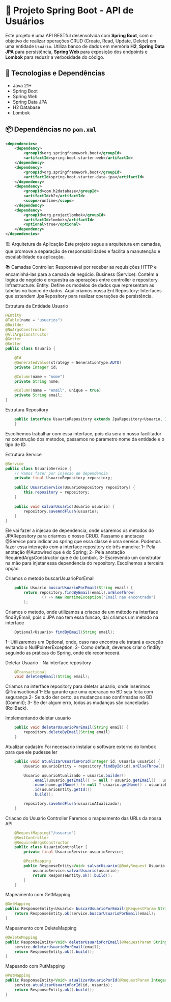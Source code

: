 # 🧩 Projeto Spring Boot - API de Usuários

Este projeto é uma API RESTful desenvolvida com **Spring Boot**, com o objetivo de realizar operações CRUD (Create, Read, Update, Delete) em uma entidade `Usuário`. Utiliza banco de dados em memória **H2**, **Spring Data JPA** para persistência, **Spring Web** para exposição dos endpoints e **Lombok** para reduzir a verbosidade do código.

## 🚀 Tecnologias e Dependências

- Java 21+
- Spring Boot
- Spring Web
- Spring Data JPA
- H2 Database
- Lombok

## 📦 Dependências no `pom.xml`

```xml
<dependencies>
    <dependency>
        <groupId>org.springframework.boot</groupId>
        <artifactId>spring-boot-starter-web</artifactId>
    </dependency>
    <dependency>
        <groupId>org.springframework.boot</groupId>
        <artifactId>spring-boot-starter-data-jpa</artifactId>
    </dependency>
    <dependency>
        <groupId>com.h2database</groupId>
        <artifactId>h2</artifactId>
        <scope>runtime</scope>
    </dependency>
    <dependency>
        <groupId>org.projectlombok</groupId>
        <artifactId>lombok</artifactId>
        <optional>true</optional>
    </dependency>
</dependencies>
```

🏗️ Arquitetura da Aplicação
Este projeto segue a arquitetura em camadas, que promove a separação de responsabilidades e facilita a manutenção e escalabilidade da aplicação.

📚 Camadas
Controller: Responsável por receber as requisições HTTP e encaminhá-las para a camada de negócio.
Business (Service): Contém a lógica de negócio e orquestra as operações entre controller e repository.
Infrastructure:
    Entity: Define os modelos de dados que representam as tabelas no banco de dados. Aqui criamos nossa Ent
    Repository: Interfaces que estendem JpaRepository para realizar operações de persistência.

Estrutura da Entidade Usuario
```java
@Entity
@Table(name = "usuarios")
@Builder
@NoArgsConstructor
@AllArgsConstructor
@Getter
@Setter
public class Usuario {

    @Id
    @GeneratedValue(strategy = GenerationType.AUTO)
    private Integer id;

    @Column(name = "nome")
    private String nome;

    @Column(name = "email", unique = true)
    private String email;
}
``` 

Estrutura Repository
```java
    public interface UsuarioRepository extends JpaRepository<Usuario, Integer>{
    }
```
Escolhemos trabalhar com essa interface, pois ela sera o nosso facilitador na construção dos metodos, passamos no parametro nome da entidade e o tipo de ID.

Estrutura Service
```java
@Service
public class UsuarioService {
	// Vamos fazer por injecao de dependencia
	private final UsuarioRepository repository;
	
	public UsuarioService(UsuarioRepository repository) {
		this.repository = repository;
	}
	
	public void salvarUsuario(Usuario usuario) {
		repository.saveAndFlush(usuario);
	}
}
```
Ele vai fazer a injecao de dependencia, onde usaremos os metodos do JPARepository para criarmos o nosso CRUD. Passamo a anotacao @Service para indicar ao spring que essa classe é uma service.
Podemos fazer essa interação com a interface repository de três maneira:
1- Pela anotação @Autowired que é do Spring;
2- Pela anotação RequiredArgsConstructor que é do Lombok.
3- Escrevendo um construtor na mão para injetar essa dependencia do repository.
Escolhemos a terceira opção.


Criamos o metodo buscarUsuarioPorEmail
```java
	public Usuario buscarUsuarioPorEmail(String email) {
		return repository.findByEmail(email).orElseThrow(
				() -> new RuntimeException("Email nao encontrado")
		);
```
Criamos o metodo, onde utilizamos a criacao de um método na interface findByEmail, pois o JPA nao tem essa funcao, dai criamos um método na interface
```java
	Optional<Usuario> findByEmail(String email);
```
1- Utilizaremos um Optional, onde, caso nao encontra ele tratará a exceção evitando o NullPointerException;
2- Como default, devemos criar o findBy seguindo as práticas do Spring, onde ele reconhecerá.

Deletar Usuario - Na interface repository
```java
	@Transactional
	void deleteByEmail(String email);
```
Criamos na interface repository para deletar usuario, onde inserimos @Transactional
1- Ela garante que uma operacao no BD seja feita com segurança
2- Se tudo der certo, as mudanças sao confirmadas no BD (Commit);
3- Se der algum erro, todas as mudanças são canceladas (RollBack).

Implementando deletar usuario
```java
	public void deletarUsuarioPorEmail(String email) {
		repository.deleteByEmail(String email)
	}
```

Atualizar cadastro
Foi necessario instalar o software externo do lombok para que ele pudesse ler
```java
	public void atualizarUsuarioPorId(Integer id, Usuario usuario) {
		Usuario usuarioEntity = repository.findById(id).orElseThrow(() -> new RuntimeException("Id nao encontrado"));

		Usuario usuarioAtualizado = usuario.builder()
			.email(usuario.getEmail() != null ? usuario.getEmail() : usuarioEntity.getEmail())
			.nome(nome.getNome() != null ? usuario.getNome() : usuarioEntity.getNome())
			.id(usuarioEntity.getId())
			.build();

		repository.saveAndFlush(usuarioAtualizado);
	}
```

Criacao do Usuario Controller
Faremos o mapeamento das URLs da nossa API
```java
	@RequestMapping("/usuario")
	@RestController
	@RequiredArgsConstructor
	public class UsuarioController {
		private final UsuarioService usuarioService;

		@PostMapping
		public ResponseEntity<Void> salvarUsuario(@BodyRequest Usuario usuario) {
			usuarioService.salvarUsuario(usuario);
			return ResponseEntity.ok().build();
		}
	}
```

Mapeamento com GetMapping
```java
@GetMapping
public ResponseEntity<Usuario> buscarUsuarioPorEmail(@RequestParam String email) {
	return ResponseEntity.ok(service.buscarUsuarioPorEmail(email);
}
```

Mapeamento com DeleteMapping
```java
@DeleteMapping
public ResponseEntity<Void> deletarUsuarioPorEmail(@RequestParam String email) {
	service.deletarUsuarioPorEmail(email);
	return ResponseEntity.ok().build();
}
```

Mapeando com PutMapping
```java
@PutMapping
public ResponseEntity<Void> atualizarUsuarioPorId(@RequestParam Integer id, @RequestBody Usuario usuario) {
	service.atualizarUsuarioPorId(id, usaurio);
	return ResponseEntity.ok().build();
}
```
